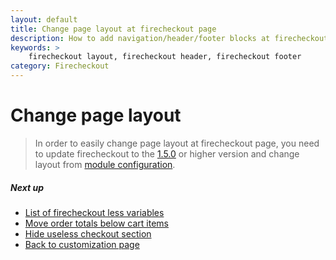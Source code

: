 ```yaml
---
layout: default
title: Change page layout at firecheckout page
description: How to add navigation/header/footer blocks at firecheckout page
keywords: >
    firecheckout layout, firecheckout header, firecheckout footer
category: Firecheckout
---
```


# Change page layout

> In order to easily change page layout at firecheckout page, you need to update
> firecheckout to the [1.5.0](/m2/extensions/firecheckout/changelog/#version-150)
> or higher version and change layout from
> [module configuration](/m2/extensions/firecheckout/configuration/#design-section).

##### Next up

- [List of firecheckout less variables](../less-variables/)
- [Move order totals below cart items](../move-order-totals-below-cart-items/)
- [Hide useless checkout section](../hide-useless-checkout-section/)
- [Back to customization page](../)
